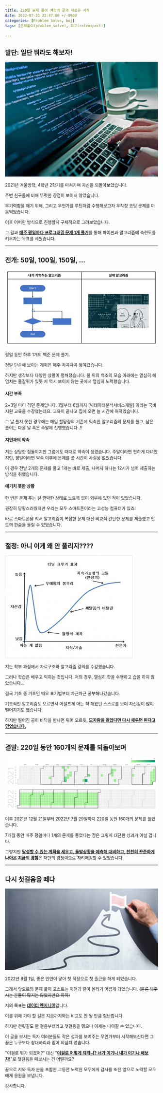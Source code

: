 ```yaml
---
title: 220일 문제 풀이 여정의 끝과 새로운 시작
date: 2022-07-31 22:47:00 +/-0900
categories: [Problem Solve, boj]
tags: [문제풀이(problem_solve), 회고(retrospect)]

---
```

## 발단: 일단 뭐라도 해보자!
![시작](/assets/img/problem_solve/0111/0111_start.png)

2021년 겨울방학, 4학년 2학기를 마쳐가며 자신을 되돌아보았습니다.

주변 친구들에 비해 뚜렷한 장점이 보이지 않았습니다.

무기력함을 깨기 위해, 그리고 무언가를 루틴처럼 수행해보고자 무작정 코딩 문제를 마음먹었습니다.

이후 어떠한 방식으로 진행할지 구체적으로 그려보았습니다.

그 결과 <b><u>매주 평일마다 프로그래밍 문제 1개 풀기</u></b>를 통해 파이썬과 알고리즘에 숙련도를 키우자는 목표를 세웠습니다.

---
## 전개: 50일, 100일, 150일, ...

![알고리즘이미지](/assets/img/problem_solve/0111/0111_algorighm.png)

평일 동안 하루 1개의 백준 문제 풀기.

정말 단순해 보이는 계획은 매주 차곡차곡 쌓여갔습니다.

하지만 생각보다 다양한 상황이 펼쳐졌습니다. 물 위의 백조의 모습 아래에는 열심히 헤엄치는 물갈퀴가 있듯 저 역시 보이지 않는 곳에서 열심히 노력했습니다.

#### 시간 부족

2~3일 마다 겪던 문제입니다. 1월부터 6월까지 \[빅데이터분석서비스개발\] 이라는 국비지원 교육을 수강했는데요. 교육이 끝나고 집에 오면 늘 시간에 허덕였습니다.

그 날 풀지 못한 경우에는 매일 할당량의 기존에 익숙한 알고리즘의 문제를 풀고, 남은 풀이는 다음 날 혹은 주말에 진행했습니다..!!

#### 지인과의 약속

저는 상당한 집돌이지만 그럼에도 때때로 약속이 생겼습니다. 주말이라면 편하게 다녀왔지만, 평일이라면 약속 이후에 문제를 풀 시간이 사실상 없었습니다.

이 경우 전날 2개의 문제를 풀고 1개는 바로 제출, 나머지 하나는 12시가 넘어 제출하는 방식을 취했습니다.

#### 예기치 못한 상황

한 번은 문제 푸는 걸 깜박한 상태로 노트북 없이 외부에 있던 적이 있었습니다.

굉장히 당황스러웠지만 우리는 모두 스마트폰이라는 고성능 컴퓨터가 있죠!

바로 스마트폰을 켜서 알고리즘이 복잡한 문제 대신 비교적 간단한 문제를 제출했고 안도의 한숨을 돌릴 수 있었습니다.

---
## 절정: 아니 이게 왜 안 풀리지????

![더닝 크루거 효과](/assets/img/problem_solve/0111/0111_dunning_kruger.png)

저는 학부 과정에서 자료구조와 알고리즘 강의를 수강했습니다.

그러나 학습은 배우고 익히는 것입니다. 저의 경우, 열심히 학을 수행하고 습을 하지 않았습니다...

결국 기초 중 기초인 빅오 표기법부터 차근차근 공부해나갔습니다.

기초적인 알고리즘도 모르면서 어설프게 아는 척 해왔던 스스로를 보며 자신감이 많이 떨어지기도 했습니다.

하지만 떨어진 공이 바닥을 만나면 튀어 오르듯, <b><u>모자람을 알았다면 다시 채우면 된다고 믿었습니다.</u></b>

---
## 결말: 220일 동안 160개의 문제를 되돌아보며

![풀이 달력](/assets/img/problem_solve/0111/0111_calendar.png)

이후 2021년 12월 21일부터 2022년 7월 29일까지 220일 동안 160개의 문제를 풀었습니다.

7개월 동안 매주 평일마다 1개의 문제를 풀었다는 점은 그렇게 대단한 성과가 아닐 겁니다.

그렇지만 <b><u>달성할 수 있는 계획을 세우고, 돌발상황을 예측해 대비하고, 천천히 꾸준하게 나아온 지금의 경험</u></b>은 저만의 경쟁력으로 자리매김할 수 있었습니다.

---
## 다시 첫걸음을 떼다

![목표 수립](/assets/img/problem_solve/0111/0111_goal.jpeg)

2022년 8월 1일, 좋은 인연이 닿아 첫 직장으로 첫 출근을 하게 되었습니다.

그래서 앞으로의 문제 풀이 포스트는 이전과 같이 올리기 어렵게 되었습니다. <del>(물론 봐주시는 분들이 많지는 않았지만요 하하)</del>

저의 목표는 <b><u>데이터 엔지니어</u></b>입니다.

이를 위해 가야 할 길은 지금까지와는 비교도 안 될 만큼 험난합니다.

하지만 천릿길도 한 걸음부터라고 첫걸음을 뗐으니 이제는 나아갈 수 있습니다.

이 글을 보시는 독자 여러분들도 작은 성과를 보여주는 무언가부터 시작해보신다면 그 끝은 누구보다 창대하리라 믿어 의심치 않습니다.

"이걸로 뭐가 되겠어?" 대신 "<b><u>이걸로 어떻게 되려나? 너가 이기나 내가 이기나 해보자!</u></b>"로 첫걸음을 떼보시는 건 어떨까요?

끝으로 저와 독자 분을 포함한 그동안 노력한 모두에게 감사를 또한 앞으로 노력할 모두에게 응원을 보냅니다.

감사합니다.

